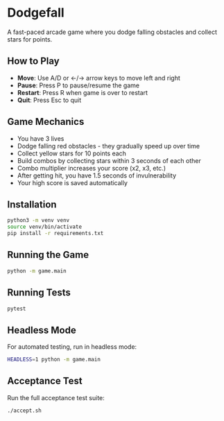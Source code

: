 # Dodgefall

A fast-paced arcade game where you dodge falling obstacles and collect stars for points.

## How to Play

- **Move**: Use A/D or ←/→ arrow keys to move left and right
- **Pause**: Press P to pause/resume the game
- **Restart**: Press R when game is over to restart
- **Quit**: Press Esc to quit

## Game Mechanics

- You have 3 lives
- Dodge falling red obstacles - they gradually speed up over time
- Collect yellow stars for 10 points each
- Build combos by collecting stars within 3 seconds of each other
- Combo multiplier increases your score (x2, x3, etc.)
- After getting hit, you have 1.5 seconds of invulnerability
- Your high score is saved automatically

## Installation

```bash
python3 -m venv venv
source venv/bin/activate
pip install -r requirements.txt
```

## Running the Game

```bash
python -m game.main
```

## Running Tests

```bash
pytest
```

## Headless Mode

For automated testing, run in headless mode:

```bash
HEADLESS=1 python -m game.main
```

## Acceptance Test

Run the full acceptance test suite:

```bash
./accept.sh
```
